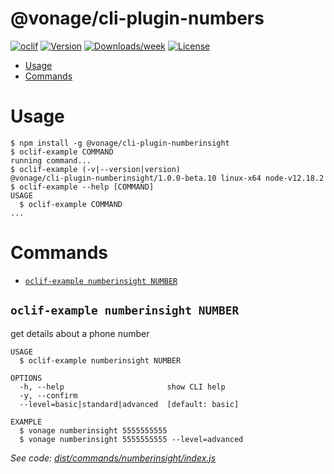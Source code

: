 @vonage/cli-plugin-numbers
==========================



[![oclif](https://img.shields.io/badge/cli-oclif-brightgreen.svg)](https://oclif.io)
[![Version](https://img.shields.io/npm/v/@vonage/cli-plugin-numbers.svg)](https://npmjs.org/package/@vonage/cli-plugin-numbers)
[![Downloads/week](https://img.shields.io/npm/dw/@vonage/cli-plugin-numbers.svg)](https://npmjs.org/package/@vonage/cli-plugin-numbers)
[![License](https://img.shields.io/npm/l/@vonage/cli-plugin-numbers.svg)](https://github.com/Vonage/cli-plugin-numbers/blob/master/package.json)

<!-- toc -->
* [Usage](#usage)
* [Commands](#commands)
<!-- tocstop -->
# Usage
<!-- usage -->
```sh-session
$ npm install -g @vonage/cli-plugin-numberinsight
$ oclif-example COMMAND
running command...
$ oclif-example (-v|--version|version)
@vonage/cli-plugin-numberinsight/1.0.0-beta.10 linux-x64 node-v12.18.2
$ oclif-example --help [COMMAND]
USAGE
  $ oclif-example COMMAND
...
```
<!-- usagestop -->
# Commands
<!-- commands -->
* [`oclif-example numberinsight NUMBER`](#oclif-example-numberinsight-number)

## `oclif-example numberinsight NUMBER`

get details about a phone number

```
USAGE
  $ oclif-example numberinsight NUMBER

OPTIONS
  -h, --help                       show CLI help
  -y, --confirm
  --level=basic|standard|advanced  [default: basic]

EXAMPLE
  $ vonage numberinsight 5555555555
  $ vonage numberinsight 5555555555 --level=advanced
```

_See code: [dist/commands/numberinsight/index.js](https://github.com/Vonage/vonage-cli/blob/v1.0.0-beta.10/dist/commands/numberinsight/index.js)_
<!-- commandsstop -->
